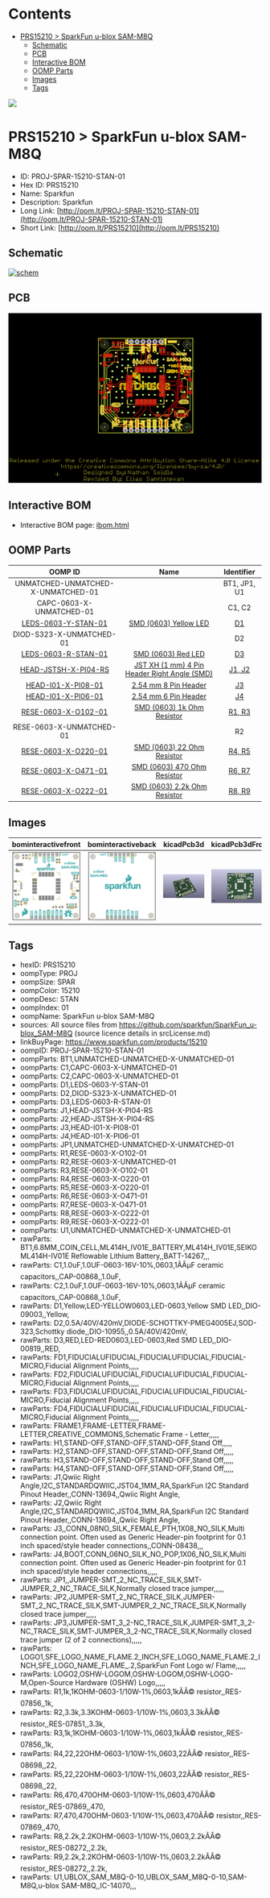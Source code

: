 



Contents
========

* [PRS15210 > SparkFun u-blox SAM-M8Q](#prs15210--sparkfun-u-blox-sam-m8q)
	* [Schematic](#schematic)
	* [PCB](#pcb)
	* [Interactive BOM](#interactive-bom)
	* [OOMP Parts](#oomp-parts)
	* [Images](#images)
	* [Tags](#tags)
  
![][im]
# PRS15210 > SparkFun u-blox SAM-M8Q

- ID: PROJ-SPAR-15210-STAN-01
- Hex ID: PRS15210
- Name: Sparkfun
- Description: Sparkfun
- Long Link: [http://oom.lt/PROJ-SPAR-15210-STAN-01](http://oom.lt/PROJ-SPAR-15210-STAN-01)
- Short Link: [http://oom.lt/PRS15210](http://oom.lt/PRS15210)

## Schematic
  
[![schem](eagleSchemImage.png)](eagleSchemImage.png)
## PCB
  
[![pcb](eagleImage.png)](eagleImage.png)
## Interactive BOM

- Interactive BOM page: [ibom.html](https://htmlpreview.github.io/?https://github.com/oomlout/oomlout_OOMP_projects/blob/main/PROJ-SPAR-15210-STAN-01/kicad/bom/ibom.html)

## OOMP Parts
  

|OOMP ID|Name|Identifier|
| :---: | :---: | :---: |
|UNMATCHED-UNMATCHED-X-UNMATCHED-01||BT1, JP1, U1|
|CAPC-0603-X-UNMATCHED-01||C1, C2|
|[LEDS-0603-Y-STAN-01](https://github.com/oomlout/oomlout_OOMP_parts/tree/main/LEDS-0603-Y-STAN-01/)|[SMD (0603) Yellow LED](https://github.com/oomlout/oomlout_OOMP_parts/tree/main/LEDS-0603-Y-STAN-01/)|[D1](https://github.com/oomlout/oomlout_OOMP_parts/tree/main/LEDS-0603-Y-STAN-01/)|
|DIOD-S323-X-UNMATCHED-01||D2|
|[LEDS-0603-R-STAN-01](https://github.com/oomlout/oomlout_OOMP_parts/tree/main/LEDS-0603-R-STAN-01/)|[SMD (0603) Red LED](https://github.com/oomlout/oomlout_OOMP_parts/tree/main/LEDS-0603-R-STAN-01/)|[D3](https://github.com/oomlout/oomlout_OOMP_parts/tree/main/LEDS-0603-R-STAN-01/)|
|[HEAD-JSTSH-X-PI04-RS](https://github.com/oomlout/oomlout_OOMP_parts/tree/main/HEAD-JSTSH-X-PI04-RS/)|[JST XH (1 mm) 4 Pin Header Right Angle (SMD)](https://github.com/oomlout/oomlout_OOMP_parts/tree/main/HEAD-JSTSH-X-PI04-RS/)|[J1, J2](https://github.com/oomlout/oomlout_OOMP_parts/tree/main/HEAD-JSTSH-X-PI04-RS/)|
|[HEAD-I01-X-PI08-01](https://github.com/oomlout/oomlout_OOMP_parts/tree/main/HEAD-I01-X-PI08-01/)|[2.54 mm 8 Pin Header](https://github.com/oomlout/oomlout_OOMP_parts/tree/main/HEAD-I01-X-PI08-01/)|[J3](https://github.com/oomlout/oomlout_OOMP_parts/tree/main/HEAD-I01-X-PI08-01/)|
|[HEAD-I01-X-PI06-01](https://github.com/oomlout/oomlout_OOMP_parts/tree/main/HEAD-I01-X-PI06-01/)|[2.54 mm 6 Pin Header](https://github.com/oomlout/oomlout_OOMP_parts/tree/main/HEAD-I01-X-PI06-01/)|[J4](https://github.com/oomlout/oomlout_OOMP_parts/tree/main/HEAD-I01-X-PI06-01/)|
|[RESE-0603-X-O102-01](https://github.com/oomlout/oomlout_OOMP_parts/tree/main/RESE-0603-X-O102-01/)|[SMD (0603) 1k Ohm Resistor](https://github.com/oomlout/oomlout_OOMP_parts/tree/main/RESE-0603-X-O102-01/)|[R1, R3](https://github.com/oomlout/oomlout_OOMP_parts/tree/main/RESE-0603-X-O102-01/)|
|RESE-0603-X-UNMATCHED-01||R2|
|[RESE-0603-X-O220-01](https://github.com/oomlout/oomlout_OOMP_parts/tree/main/RESE-0603-X-O220-01/)|[SMD (0603) 22 Ohm Resistor](https://github.com/oomlout/oomlout_OOMP_parts/tree/main/RESE-0603-X-O220-01/)|[R4, R5](https://github.com/oomlout/oomlout_OOMP_parts/tree/main/RESE-0603-X-O220-01/)|
|[RESE-0603-X-O471-01](https://github.com/oomlout/oomlout_OOMP_parts/tree/main/RESE-0603-X-O471-01/)|[SMD (0603) 470 Ohm Resistor](https://github.com/oomlout/oomlout_OOMP_parts/tree/main/RESE-0603-X-O471-01/)|[R6, R7](https://github.com/oomlout/oomlout_OOMP_parts/tree/main/RESE-0603-X-O471-01/)|
|[RESE-0603-X-O222-01](https://github.com/oomlout/oomlout_OOMP_parts/tree/main/RESE-0603-X-O222-01/)|[SMD (0603) 2.2k Ohm Resistor](https://github.com/oomlout/oomlout_OOMP_parts/tree/main/RESE-0603-X-O222-01/)|[R8, R9](https://github.com/oomlout/oomlout_OOMP_parts/tree/main/RESE-0603-X-O222-01/)|

## Images
  
  

|bominteractivefront|bominteractiveback|kicadPcb3d|kicadPcb3dFront|kicadPcb3dBack|kicadSchem|eagleImage|eagleSchemImage|pcbdraw|pcbdrawback|
| :---: | :---: | :---: | :---: | :---: | :---: | :---: | :---: | :---: | :---: |
|[![bominteractivefront](bomFront_140.png)](bomFront.png)|[![bominteractiveback](bomBack_140.png)](bomBack.png)|[![kicadPcb3d](kicadPcb3d_140.png)](kicadPcb3d.png)|[![kicadPcb3dFront](kicadPcb3dFront_140.png)](kicadPcb3dFront.png)|[![kicadPcb3dBack](kicadPcb3dBack_140.png)](kicadPcb3dBack.png)|[![kicadSchem](kicadSchem_140.png)](kicadSchem.png)|[![eagleImage](eagleImage_140.png)](eagleImage.png)|[![eagleSchemImage](eagleSchemImage_140.png)](eagleSchemImage.png)|[![pcbdraw](pcbdraw_140.png)](pcbdraw.png)|[![pcbdrawback](pcbdrawBack_140.png)](pcbdrawBack.png)|

## Tags

- hexID: PRS15210
- oompType: PROJ
- oompSize: SPAR
- oompColor: 15210
- oompDesc: STAN
- oompIndex: 01
- oompName: SparkFun u-blox SAM-M8Q
- sources: All source files from https://github.com/sparkfun/SparkFun_u-blox_SAM-M8Q (source licence details in srcLicense.md)
- linkBuyPage: https://www.sparkfun.com/products/15210
- oompID: PROJ-SPAR-15210-STAN-01
- oompParts: BT1,UNMATCHED-UNMATCHED-X-UNMATCHED-01
- oompParts: C1,CAPC-0603-X-UNMATCHED-01
- oompParts: C2,CAPC-0603-X-UNMATCHED-01
- oompParts: D1,LEDS-0603-Y-STAN-01
- oompParts: D2,DIOD-S323-X-UNMATCHED-01
- oompParts: D3,LEDS-0603-R-STAN-01
- oompParts: J1,HEAD-JSTSH-X-PI04-RS
- oompParts: J2,HEAD-JSTSH-X-PI04-RS
- oompParts: J3,HEAD-I01-X-PI08-01
- oompParts: J4,HEAD-I01-X-PI06-01
- oompParts: JP1,UNMATCHED-UNMATCHED-X-UNMATCHED-01
- oompParts: R1,RESE-0603-X-O102-01
- oompParts: R2,RESE-0603-X-UNMATCHED-01
- oompParts: R3,RESE-0603-X-O102-01
- oompParts: R4,RESE-0603-X-O220-01
- oompParts: R5,RESE-0603-X-O220-01
- oompParts: R6,RESE-0603-X-O471-01
- oompParts: R7,RESE-0603-X-O471-01
- oompParts: R8,RESE-0603-X-O222-01
- oompParts: R9,RESE-0603-X-O222-01
- oompParts: U1,UNMATCHED-UNMATCHED-X-UNMATCHED-01
- rawParts: BT1,6.8MM_COIN_CELL,ML414H_IV01E_BATTERY,ML414H_IV01E,SEIKO ML414H-IV01E Reflowable Lithium Battery,,BATT-14267,,,
- rawParts: C1,1.0uF,1.0UF-0603-16V-10%,0603,1ÃÂµF ceramic capacitors,,CAP-00868,,1.0uF,
- rawParts: C2,1.0uF,1.0UF-0603-16V-10%,0603,1ÃÂµF ceramic capacitors,,CAP-00868,,1.0uF,
- rawParts: D1,Yellow,LED-YELLOW0603,LED-0603,Yellow SMD LED,,DIO-09003,,Yellow,
- rawParts: D2,0.5A/40V/420mV,DIODE-SCHOTTKY-PMEG4005EJ,SOD-323,Schottky diode,,DIO-10955,,0.5A/40V/420mV,
- rawParts: D3,RED,LED-RED0603,LED-0603,Red SMD LED,,DIO-00819,,RED,
- rawParts: FD1,FIDUCIALUFIDUCIAL,FIDUCIALUFIDUCIAL,FIDUCIAL-MICRO,Fiducial Alignment Points,,,,,
- rawParts: FD2,FIDUCIALUFIDUCIAL,FIDUCIALUFIDUCIAL,FIDUCIAL-MICRO,Fiducial Alignment Points,,,,,
- rawParts: FD3,FIDUCIALUFIDUCIAL,FIDUCIALUFIDUCIAL,FIDUCIAL-MICRO,Fiducial Alignment Points,,,,,
- rawParts: FD4,FIDUCIALUFIDUCIAL,FIDUCIALUFIDUCIAL,FIDUCIAL-MICRO,Fiducial Alignment Points,,,,,
- rawParts: FRAME1,FRAME-LETTER,FRAME-LETTER,CREATIVE_COMMONS,Schematic Frame - Letter,,,,,
- rawParts: H1,STAND-OFF,STAND-OFF,STAND-OFF,Stand Off,,,,,
- rawParts: H2,STAND-OFF,STAND-OFF,STAND-OFF,Stand Off,,,,,
- rawParts: H3,STAND-OFF,STAND-OFF,STAND-OFF,Stand Off,,,,,
- rawParts: H4,STAND-OFF,STAND-OFF,STAND-OFF,Stand Off,,,,,
- rawParts: J1,Qwiic Right Angle,I2C_STANDARDQWIIC,JST04_1MM_RA,SparkFun I2C Standard Pinout Header,,CONN-13694,,Qwiic Right Angle,
- rawParts: J2,Qwiic Right Angle,I2C_STANDARDQWIIC,JST04_1MM_RA,SparkFun I2C Standard Pinout Header,,CONN-13694,,Qwiic Right Angle,
- rawParts: J3,,CONN_08NO_SILK_FEMALE_PTH,1X08_NO_SILK,Multi connection point. Often used as Generic Header-pin footprint for 0.1 inch spaced/style header connections,,CONN-08438,,,
- rawParts: J4,BOOT,CONN_06NO_SILK_NO_POP,1X06_NO_SILK,Multi connection point. Often used as Generic Header-pin footprint for 0.1 inch spaced/style header connections,,,,,
- rawParts: JP1,,JUMPER-SMT_2_NC_TRACE_SILK,SMT-JUMPER_2_NC_TRACE_SILK,Normally closed trace jumper,,,,,
- rawParts: JP2,JUMPER-SMT_2_NC_TRACE_SILK,JUMPER-SMT_2_NC_TRACE_SILK,SMT-JUMPER_2_NC_TRACE_SILK,Normally closed trace jumper,,,,,
- rawParts: JP3,JUMPER-SMT_3_2-NC_TRACE_SILK,JUMPER-SMT_3_2-NC_TRACE_SILK,SMT-JUMPER_3_2-NC_TRACE_SILK,Normally closed trace jumper (2 of 2 connections),,,,,
- rawParts: LOGO1,SFE_LOGO_NAME_FLAME.2_INCH,SFE_LOGO_NAME_FLAME.2_INCH,SFE_LOGO_NAME_FLAME_.2,SparkFun Font Logo w/ Flame,,,,,
- rawParts: LOGO2,OSHW-LOGOM,OSHW-LOGOM,OSHW-LOGO-M,Open-Source Hardware (OSHW) Logo,,,,,
- rawParts: R1,1k,1KOHM-0603-1/10W-1%,0603,1kÃÂ© resistor,,RES-07856,,1k,
- rawParts: R2,3.3k,3.3KOHM-0603-1/10W-1%,0603,3.3kÃÂ© resistor,,RES-07851,,3.3k,
- rawParts: R3,1k,1KOHM-0603-1/10W-1%,0603,1kÃÂ© resistor,,RES-07856,,1k,
- rawParts: R4,22,22OHM-0603-1/10W-1%,0603,22ÃÂ© resistor,,RES-08698,,22,
- rawParts: R5,22,22OHM-0603-1/10W-1%,0603,22ÃÂ© resistor,,RES-08698,,22,
- rawParts: R6,470,470OHM-0603-1/10W-1%,0603,470ÃÂ© resistor,,RES-07869,,470,
- rawParts: R7,470,470OHM-0603-1/10W-1%,0603,470ÃÂ© resistor,,RES-07869,,470,
- rawParts: R8,2.2k,2.2KOHM-0603-1/10W-1%,0603,2.2kÃÂ© resistor,,RES-08272,,2.2k,
- rawParts: R9,2.2k,2.2KOHM-0603-1/10W-1%,0603,2.2kÃÂ© resistor,,RES-08272,,2.2k,
- rawParts: U1,UBLOX_SAM_M8Q-0-10,UBLOX_SAM_M8Q-0-10,SAM-M8Q,u-blox SAM-M8Q,,IC-14070,,,



[im]: kicadPcb3d_450.png
